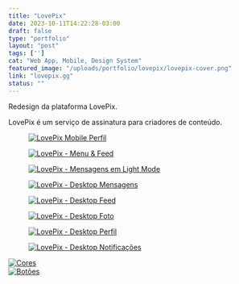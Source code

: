 ```yaml
---
title: "LovePix"
date: 2023-10-11T14:22:28-03:00
draft: false
type: "portfolio"
layout: "post"
tags: ['']
cat: "Web App, Mobile, Design System"
featured_image: "/uploads/portfolio/lovepix/lovepix-cover.png"
link: "lovepix.gg"
status: ""
---
```


Redesign da plataforma LovePix.

LovePix é um serviço de assinatura para criadores de conteúdo.

<figure>
    <a href="/uploads/portfolio/lovepix/lovepix-mobile-profile.png" data-fancybox>
        <img src="/uploads/portfolio/lovepix/lovepix-mobile-profile.png" alt="LovePix Mobile Perfil" title="LovePix Mobile Perfil">
    </a>
</figure>

<figure>
    <a href="/uploads/portfolio/lovepix/lovepix-mobile-menu-feed.png" data-fancybox>
        <img src="/uploads/portfolio/lovepix/lovepix-mobile-menu-feed.png" alt="LovePix - Menu & Feed" title="LovePix - Menu & Feed">
    </a>
</figure>

<figure>
    <a href="/uploads/portfolio/lovepix/lovepix-mobile-light-messages.png" data-fancybox>
        <img src="/uploads/portfolio/lovepix/lovepix-mobile-light-messages.png" alt="LovePix - Mensagens em Light Mode" title="LovePix - Mensagens em Light Mode">
    </a>
</figure>

<figure>
    <a href="/uploads/portfolio/lovepix/lovepix-desktop-messages.png" data-fancybox>
        <img src="/uploads/portfolio/lovepix/lovepix-desktop-messages.png" alt="LovePix - Desktop Mensagens" title="LovePix - Desktop Mensagens">
    </a>
</figure>

<figure>
    <a href="/uploads/portfolio/lovepix/lovepix-desktop-feed.png" data-fancybox>
        <img src="/uploads/portfolio/lovepix/lovepix-desktop-feed.png" alt="LovePix - Desktop Feed" title="LovePix - Desktop Feed">
    </a>
</figure>

<figure>
    <a href="/uploads/portfolio/lovepix/lovepix-desktop-photo.png" data-fancybox>
        <img src="/uploads/portfolio/lovepix/lovepix-desktop-photo.png" alt="LovePix - Desktop Foto" title="LovePix - Desktop Foto">
    </a>
</figure>

<figure>
    <a href="/uploads/portfolio/lovepix/lovepix-desktop-profile.png" data-fancybox>
        <img src="/uploads/portfolio/lovepix/lovepix-desktop-profile.png" alt="LovePix - Desktop Perfil" title="LovePix - Desktop Perfil">
    </a>
</figure>

<figure>
    <a href="/uploads/portfolio/lovepix/lovepix-desktop-notifications.png" data-fancybox>
        <img src="/uploads/portfolio/lovepix/lovepix-desktop-notifications.png" alt="LovePix - Desktop Notificações" title="LovePix - Desktop Notificações">
    </a>
</figure>

<div id="carousel" class="f-carousel">

<div class="f-carousel__slide">
<a href="/uploads/portfolio/lovepix/lovepix-ui-colors.png" data-fancybox="gallery">
    <img src="/uploads/portfolio/lovepix/lovepix-ui-colors.png" alt="Cores" title="Cores">
</a>
</div>

<div class="f-carousel__slide">
<a href="/uploads/portfolio/lovepix/lovepix-buttons.png" data-fancybox="gallery">
    <img src="/uploads/portfolio/lovepix/lovepix-buttons.png" alt="Botões" title="Botões">
</a>
</div>

</div>